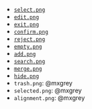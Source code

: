 * [`select.png`](https://thenounproject.com/icon/select-3324735/)
* [`edit.png`](https://thenounproject.com/icon/edit-2162449/)
* [`exit.png`](https://thenounproject.com/icon/exit-1826632/)
* [`confirm.png`](https://thenounproject.com/icon/confirm-2261637/)
* [`reject.png`](https://thenounproject.com/icon/x-2289933/)
* [`empty.png`](https://thenounproject.com/icon/empty-194055/)
* [`add.png`](https://thenounproject.com/icon/plus-1809810/)
* [`search.png`](https://thenounproject.com/icon/search-3743008/)
* [`merge.png`](https://thenounproject.com/icon/merge-3402180/)
* [`hide.png`](https://thenounproject.com/icon/hide-eye-796162/)
* `trash.png`: @mxgrey
* `selected.png`: @mxgrey
* `alignment.png`: @mxgrey
